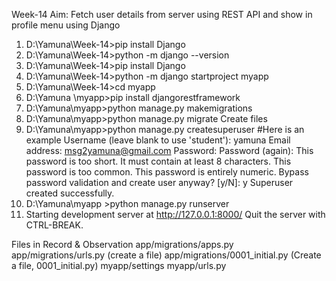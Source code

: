 Week-14
Aim: Fetch user details from server using REST API and show in profile menu using Django

1.	D:\Yamuna\Week-14>pip install Django
2.	D:\Yamuna\Week-14>python -m django --version
3.	D:\Yamuna\Week-14>pip install Django
4.	D:\Yamuna\Week-14>python -m django startproject myapp    
5.	D:\Yamuna\Week-14>cd myapp
6.	D:\Yamuna \myapp>pip install djangorestframework
7.	D:\Yamuna\myapp>python manage.py makemigrations
8.	D:\Yamuna\myapp>python manage.py migrate
     Create files
9.	D:\Yamuna\myapp>python manage.py createsuperuser
#Here is an example Username (leave blank to use 'student'): yamuna Email address: msg2yamuna@gmail.com Password: Password (again): 
This password is too short. It must contain at least 8 characters. This password is too common. This password is entirely numeric. Bypass password validation and create user anyway? [y/N]: y Superuser created successfully.
10.	D:\Yamuna\myapp >python manage.py runserver
11.	Starting development server at http://127.0.0.1:8000/ Quit the server with CTRL-BREAK.

Files in Record & Observation
app/migrations/apps.py
app/migrations/urls.py (create a file)
app/migrations/0001_initial.py (Create a file,  0001_initial.py)
myapp/settings
myapp/urls.py
